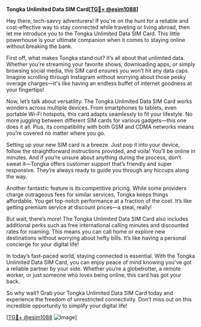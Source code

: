 **Tongka Unlimited Data SIM Card[[TG💪+ @esim1088](https://t.me/s/esim1088)]**

Hey there, tech-savvy adventurers! If you're on the hunt for a reliable and cost-effective way to stay connected while traveling or living abroad, then let me introduce you to the Tongka Unlimited Data SIM Card. This little powerhouse is your ultimate companion when it comes to staying online without breaking the bank.

First off, what makes Tongka stand out? It’s all about that unlimited data. Whether you're streaming your favorite shows, downloading apps, or simply browsing social media, this SIM card ensures you won’t hit any data caps. Imagine scrolling through Instagram without worrying about those pesky overage charges—it's like having an endless buffet of internet goodness at your fingertips!

Now, let’s talk about versatility. The Tongka Unlimited Data SIM Card works wonders across multiple devices. From smartphones to tablets, even portable Wi-Fi hotspots, this card adapts seamlessly to fit your lifestyle. No more juggling between different SIM cards for various gadgets—this one does it all. Plus, its compatibility with both GSM and CDMA networks means you’re covered no matter where you go.

Setting up your new SIM card is a breeze. Just pop it into your device, follow the straightforward instructions provided, and voila! You’ll be online in minutes. And if you’re unsure about anything during the process, don’t sweat it—Tongka offers customer support that’s friendly and super responsive. They’re always ready to guide you through any hiccups along the way.

Another fantastic feature is its competitive pricing. While some providers charge outrageous fees for similar services, Tongka keeps things affordable. You get top-notch performance at a fraction of the cost. It’s like getting premium service at discount prices—a steal, really!

But wait, there’s more! The Tongka Unlimited Data SIM Card also includes additional perks such as free international calling minutes and discounted rates for roaming. This means you can call home or explore new destinations without worrying about hefty bills. It’s like having a personal concierge for your digital life!

In today’s fast-paced world, staying connected is essential. With the Tongka Unlimited Data SIM Card, you can enjoy peace of mind knowing you’ve got a reliable partner by your side. Whether you’re a globetrotter, a remote worker, or just someone who loves being online, this card has got your back.

So why wait? Grab your Tongka Unlimited Data SIM Card today and experience the freedom of unrestricted connectivity. Don’t miss out on this incredible opportunity to simplify your digital life!

[[TG💪+ @esim1088](https://t.me/s/esim1088) ![Image](https://i.postimg.cc/Y0z9fWf4/image.png)]